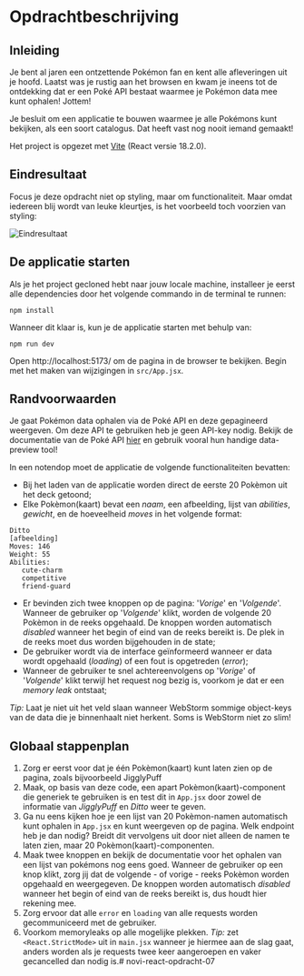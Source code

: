 # Opdrachtbeschrijving

## Inleiding

Je bent al jaren een ontzettende Pokémon fan en kent alle afleveringen uit je hoofd. Laatst was je rustig aan het
browsen en kwam je ineens tot de ontdekking dat er een Poké API bestaat waarmee je Pokémon data mee kunt ophalen!
Jottem!

Je besluit om een applicatie te bouwen waarmee je alle Pokémons kunt bekijken, als een soort catalogus. Dat heeft vast
nog nooit iemand gemaakt!

Het project is opgezet met [Vite](https://vitejs.dev/guide/) (React versie 18.2.0).

## Eindresultaat

Focus je deze opdracht niet op styling, maar om functionaliteit. Maar omdat iedereen blij wordt van leuke kleurtjes, is
het voorbeeld toch voorzien van styling:

![Eindresultaat](src/assets/screenshot.gif)

## De applicatie starten

Als je het project gecloned hebt naar jouw locale machine, installeer je eerst alle dependencies door het volgende
commando in de terminal te runnen:

```shell
npm install
```

Wanneer dit klaar is, kun je de applicatie starten met behulp van:

```shell
npm run dev
```

Open http://localhost:5173/ om de pagina in de browser te bekijken. Begin met het maken van wijzigingen
in `src/App.jsx`.

## Randvoorwaarden

Je gaat Pokémon data ophalen via de Poké API en deze gepagineerd weergeven. Om deze API te gebruiken heb je geen API-key
nodig. Bekijk de documentatie van de Poké API [hier](https://pokeapi.co/) en gebruik vooral hun handige data-preview
tool!

In een notendop moet de applicatie de volgende functionaliteiten bevatten:

* Bij het laden van de applicatie worden direct de eerste 20 Pokèmon uit het deck getoond;
* Elke Pokèmon(kaart) bevat een  _naam_, een afbeelding, lijst van _abilities_, _gewicht_, en de hoeveelheid _moves_ in
  het volgende format:

```shell
Ditto
[afbeelding]
Moves: 146
Weight: 55
Abilities:
   cute-charm
   competitive
   friend-guard
```

* Er bevinden zich twee knoppen op de pagina: '_Vorige_' en '_Volgende_'. Wanneer de gebruiker op '_Volgende_' klikt,
  worden de volgende 20 Pokèmon in de reeks opgehaald.
  De knoppen worden automatisch _disabled_ wanneer het begin of eind van de reeks bereikt is. De plek in de reeks moet
  dus worden bijgehouden in de state;
* De gebruiker wordt via de interface geïnformeerd wanneer er data wordt opgehaald (_loading_) of een fout is
  opgetreden (_error_);
* Wanneer de gebruiker te snel achtereenvolgens op '_Vorige_' of '_Volgende_' klikt terwijl het request nog bezig is,
  voorkom je dat er een _memory leak_ ontstaat;

_Tip:_ Laat je niet uit het veld slaan wanneer WebStorm sommige object-keys van de data die je binnenhaalt niet herkent.
Soms is WebStorm niet zo slim!

## Globaal stappenplan

1. Zorg er eerst voor dat je één Pokèmon(kaart) kunt laten zien op de pagina, zoals bijvoorbeeld JigglyPuff
2. Maak, op basis van deze code, een apart Pokèmon(kaart)-component die generiek te gebruiken is en test dit
   in `App.jsx` door zowel de informatie van _JigglyPuff_ en _Ditto_ weer te geven.
3. Ga nu eens kijken hoe je een lijst van 20 Pokèmon-namen automatisch kunt ophalen in `App.jsx` en kunt weergeven op de
   pagina. Welk endpoint heb je dan nodig? Breidt dit vervolgens uit door niet alleen de namen te laten zien, maar 20
   Pokèmon(kaart)-componenten.
4. Maak twee knoppen en bekijk de documentatie voor het ophalen van een lijst van pokémons nog eens goed. Wanneer de
   gebruiker op een knop klikt, zorg jij dat de volgende - of vorige - reeks Pokèmon worden opgehaald en weergegeven. De
   knoppen worden automatisch _disabled_ wanneer het begin of eind van de reeks bereikt is, dus houdt hier rekening mee.
5. Zorg ervoor dat alle `error` en `loading` van alle requests worden gecommuniceerd met de gebruiker.
6. Voorkom memoryleaks op alle mogelijke plekken. _Tip:_ zet `<React.StrictMode>` uit in `main.jsx` wanneer je hiermee aan
   de slag gaat, anders worden als je requests twee keer aangeroepen en vaker gecancelled dan nodig is.# novi-react-opdracht-07
